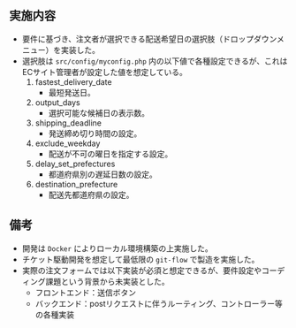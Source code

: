 ## 実施内容
- 要件に基づき、注文者が選択できる配送希望日の選択肢（ドロップダウンメニュー）を実装した。
- 選択肢は `src/config/myconfig.php` 内の以下値で各種設定できるが、これはECサイト管理者が設定した値を想定している。
    1. fastest_delivery_date
        - 最短発送日。
    2. output_days
        - 選択可能な候補日の表示数。
    3. shipping_deadline
        - 発送締め切り時間の設定。
    4. exclude_weekday
        - 配送が不可の曜日を指定する設定。
    5. delay_set_prefectures
        - 都道府県別の遅延日数の設定。
    6. destination_prefecture
        - 配送先都道府県の設定。
## 備考
- 開発は `Docker` によりローカル環境構築の上実施した。
- チケット駆動開発を想定して最低限の `git-flow` で製造を実施した。
- 実際の注文フォームでは以下実装が必須と想定できるが、要件設定やコーディング課題という背景から未実装とした。
    - フロントエンド：送信ボタン
    - バックエンド：postリクエストに伴うルーティング、コントローラー等の各種実装
